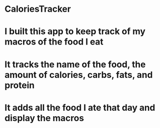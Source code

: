 # CaloriesTracker
# I built this app to keep track of my macros of the food I eat
# It tracks the name of the food, the amount of calories, carbs, fats, and protein
# It adds all the food I ate that day and display the macros
